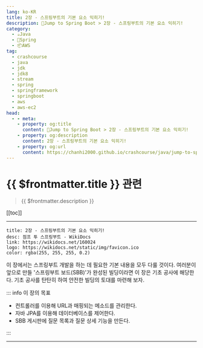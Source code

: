 ```yaml
---
lang: ko-KR
title: 2장 - 스프링부트의 기본 요소 익히기!
description: 🍃Jump to Spring Boot > 2장 - 스프링부트의 기본 요소 익히기!
category:
  - ☕️Java
  - 🍃Spring
  - 📦AWS
tag: 
  - crashcourse
  - java
  - jdk
  - jdk8
  - stream
  - spring
  - springframework
  - springboot
  - aws
  - aws-ec2
head:
  - - meta:
    - property: og:title
      content: 🍃Jump to Spring Boot > 2장 - 스프링부트의 기본 요소 익히기!
    - property: og:description
      content: 2장 - 스프링부트의 기본 요소 익히기!
    - property: og:url
      content: https://chanhi2000.github.io/crashcourse/java/jump-to-spring-boot/02.html
---
```


# {{ $frontmatter.title }} 관련

> {{ $frontmatter.description }}

[[toc]]

---

```component VPCard
title: 2장 - 스프링부트의 기본 요소 익히기!
desc: 점프 투 스프링부트 - WikiDocs
link: https://wikidocs.net/160024
logo: https://wikidocs.net/static/img/favicon.ico
color: rgba(255, 255, 255, 0.2)
```

이 장에서는 스프링부트 개발을 하는 데 필요한 기본 내용을 모두 다룰 것이다. 여러분이 앞으로 만들 '스프링부트 보드(SBB)'가 완성된 빌딩이라면 이 장은 기초 공사에 해당한다. 기초 공사를 탄탄히 하여 안전한 빌딩의 토대를 마련해 보자.

::: info 이 장의 목표

- 컨트롤러를 이용해 URL과 매핑되는 메소드를 관리한다.
- 자바 JPA를 이용해 데이터베이스를 제어한다.
- SBB 게시판에 질문 목록과 질문 상세 기능을 만든다.

:::

---

<TagLinks /> 